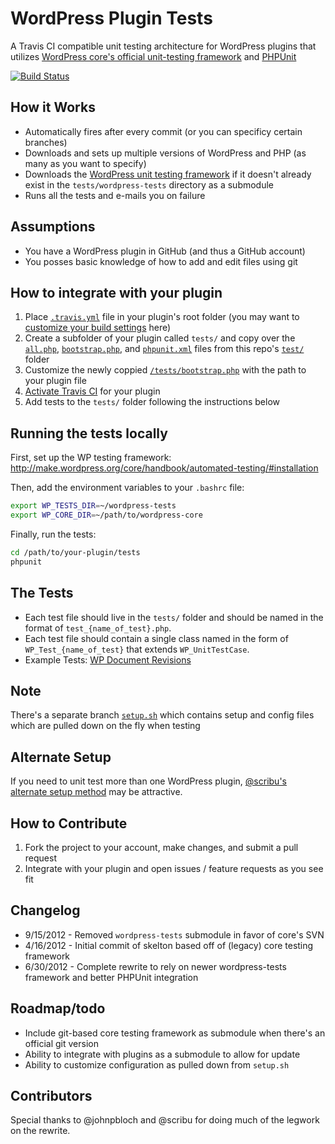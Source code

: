 WordPress Plugin Tests
======================

A Travis CI compatible unit testing architecture for WordPress plugins that utilizes [WordPress core's official unit-testing framework](http://unit-tests.trac.wordpress.org/browser/trunk) and [PHPUnit](https://github.com/sebastianbergmann/phpunit/)

[![Build Status](https://secure.travis-ci.org/benbalter/wordpress-plugin-tests.png)](http://travis-ci.org/benbalter/wordpress-plugin-tests)

How it Works
------------
* Automatically fires after every commit (or you can specificy certain branches)
* Downloads and sets up multiple versions of WordPress and PHP (as many as you want to specify)
* Downloads the [WordPress unit testing framework](http://unit-tests.trac.wordpress.org/browser/trunk) if it doesn't already exist in the `tests/wordpress-tests` directory as a submodule
* Runs all the tests and e-mails you on failure

Assumptions
------------
* You have a WordPress plugin in GitHub (and thus a GitHub account)
* You posses basic knowledge of how to add and edit files using git

How to integrate with your plugin
----------------------------------
1. Place [`.travis.yml`](https://github.com/benbalter/wordpress-plugin-tests/blob/master/.travis.yml) file in your plugin's root folder (you may want to [customize your build settings](http://about.travis-ci.org/docs/user/build-configuration/) here)
2. Create a subfolder of your plugin called `tests/` and copy over the [`all.php`](https://github.com/benbalter/wordpress-plugin-tests/blob/master/tests/All.php), [`bootstrap.php`](https://github.com/benbalter/wordpress-plugin-tests/blob/master/tests/bootstrap.php), and [`phpunit.xml`](https://github.com/benbalter/wordpress-plugin-tests/blob/master/tests/phpunit.xml) files from this repo's [`test/`](https://github.com/benbalter/wordpress-plugin-tests/tree/master/tests) folder
3. Customize the newly coppied [`/tests/bootstrap.php`](https://github.com/benbalter/wordpress-plugin-tests/blob/master/tests/bootstrap.php) with the path to your plugin file 
4. [Activate Travis CI](http://travis-ci.org/profile) for your plugin
5. Add tests to the `tests/` folder following the instructions below

Running the tests locally
----------------------------------
First, set up the WP testing framework: http://make.wordpress.org/core/handbook/automated-testing/#installation

Then, add the environment variables to your `.bashrc` file:

```bash
export WP_TESTS_DIR=~/wordpress-tests
export WP_CORE_DIR=~/path/to/wordpress-core
```

Finally, run the tests:

```bash
cd /path/to/your-plugin/tests
phpunit
```

The Tests
---------
* Each test file should live in the `tests/` folder and should be named in the format of `test_{name_of_test}.php`.
* Each test file should contain a single class named in the form of `WP_Test_{name_of_test}` that extends `WP_UnitTestCase`. 
* Example Tests: [WP Document Revisions](https://github.com/benbalter/WP-Document-Revisions/tree/master/tests)

Note
----
There's a separate branch [`setup.sh`](https://github.com/benbalter/wordpress-plugin-tests/tree/setup) which contains setup and config files which are pulled down on the fly when testing

Alternate Setup
---------------
If you need to unit test more than one WordPress plugin, [@scribu's alternate setup method](https://github.com/benbalter/wordpress-plugin-tests/issues/9#issuecomment-8567084) may be attractive.

How to Contribute
-----------------
1. Fork the project to your account, make changes, and submit a pull request
1. Integrate with your plugin and open issues / feature requests as you see fit

Changelog
---------
* 9/15/2012 - Removed `wordpress-tests` submodule in favor of core's SVN
* 4/16/2012 - Initial commit of skelton based off of (legacy) core testing framework
* 6/30/2012 - Complete rewrite to rely on newer wordpress-tests framework and better PHPUnit integration

Roadmap/todo
------------
* Include git-based core testing framework as submodule when there's an official git version
* Ability to integrate with plugins as a submodule to allow for update
* Ability to customize configuration as pulled down from `setup.sh`

Contributors
------------
Special thanks to @johnpbloch and @scribu for doing much of the legwork on the rewrite.
